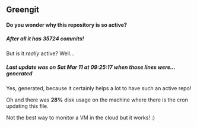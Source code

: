 ## Greengit

#### Do you wonder why this repository is so active?

##### After all it has 35724 commits!

But is it *really* active? Well...

##### Last update was on Sat Mar 11 at 09:25:17 when those lines were... generated

Yes, generated, because it certainly helps a lot to have such an active repo!

Oh and there was **28%** disk usage on the machine
where there is the cron updating this file.

Not the best way to monitor a VM in the cloud but it works! :)
